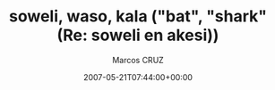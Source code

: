 ---
title: 'soweli, waso, kala ("bat", "shark" (Re: soweli en akesi))'
posts: 6
hash: 't794'
author: 'Marcos CRUZ'
date: 2007-05-21T07:44:00+00:00
sources:
  - http://forums.tokipona.org/viewtopic.php%3Ft=794.html
---